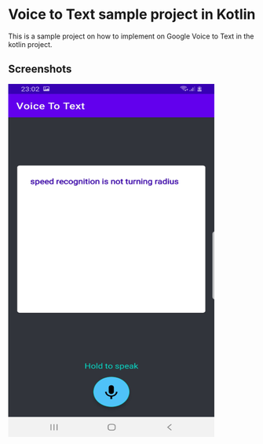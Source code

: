 
# Voice to Text sample project in Kotlin 

This is a sample project on how to implement on Google Voice to Text in the kotlin project.

## Screenshots

![App Screenshot](https://github.com/Roshendz/VoiceToText/blob/master/app/src/main/res/drawable/voice_to_text.png)
